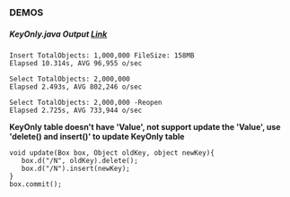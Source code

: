 ### DEMOS

##### KeyOnly.java Output     [Link](https://github.com/iboxdb/forjava/blob/master/demos/KeyOnly.java)

```
Insert TotalObjects: 1,000,000 FileSize: 158MB
Elapsed 10.314s, AVG 96,955 o/sec

Select TotalObjects: 2,000,000
Elapsed 2.493s, AVG 802,246 o/sec

Select TotalObjects: 2,000,000 -Reopen
Elapsed 2.725s, AVG 733,944 o/sec
```


**KeyOnly table doesn't have 'Value',  not support update the 'Value', use 'delete() and insert()' to update KeyOnly table**

````
void update(Box box, Object oldKey, object newKey){
   box.d("/N", oldKey).delete();
   box.d("/N").insert(newKey);
}
box.commit();
````
